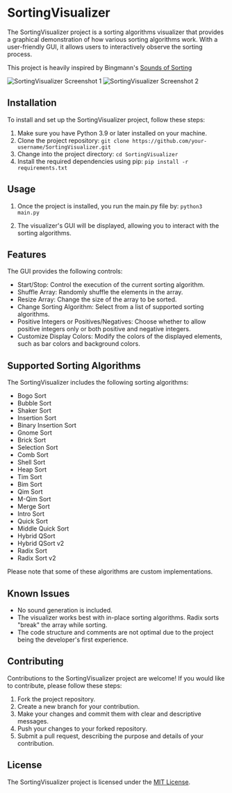 # SortingVisualizer

The SortingVisualizer project is a sorting algorithms visualizer that provides a graphical demonstration of how various sorting algorithms work. With a user-friendly GUI, it allows users to interactively observe the sorting process.

This project is heavily inspired by Bingmann's [Sounds of Sorting](https://github.com/bingmann/sound-of-sorting)

![SortingVisualizer Screenshot 1](screenshot1.png)
![SortingVisualizer Screenshot 2](screenshot2.png)

## Installation

To install and set up the SortingVisualizer project, follow these steps:

1. Make sure you have Python 3.9 or later installed on your machine.
2. Clone the project repository: `git clone https://github.com/your-username/SortingVisualizer.git`
3. Change into the project directory: `cd SortingVisualizer`
4. Install the required dependencies using pip: `pip install -r requirements.txt`

## Usage

1. Once the project is installed, you run the main.py file by: `python3 main.py`

2. The visualizer's GUI will be displayed, allowing you to interact with the sorting algorithms.

## Features

The GUI provides the following controls:

- Start/Stop: Control the execution of the current sorting algorithm.
- Shuffle Array: Randomly shuffle the elements in the array.
- Resize Array: Change the size of the array to be sorted.
- Change Sorting Algorithm: Select from a list of supported sorting algorithms.
- Positive Integers or Positives/Negatives: Choose whether to allow positive integers only or both positive and negative integers.
- Customize Display Colors: Modify the colors of the displayed elements, such as bar colors and background colors.

## Supported Sorting Algorithms

The SortingVisualizer includes the following sorting algorithms:

- Bogo Sort
- Bubble Sort
- Shaker Sort
- Insertion Sort
- Binary Insertion Sort
- Gnome Sort
- Brick Sort
- Selection Sort
- Comb Sort
- Shell Sort
- Heap Sort
- Tim Sort
- Bim Sort
- Qim Sort
- M-Qim Sort
- Merge Sort
- Intro Sort
- Quick Sort
- Middle Quick Sort
- Hybrid QSort
- Hybrid QSort v2
- Radix Sort
- Radix Sort v2

Please note that some of these algorithms are custom implementations.

## Known Issues

- No sound generation is included.
- The visualizer works best with in-place sorting algorithms. Radix sorts "break" the array while sorting.
- The code structure and comments are not optimal due to the project being the developer's first experience.

## Contributing

Contributions to the SortingVisualizer project are welcome! If you would like to contribute, please follow these steps:

1. Fork the project repository.
2. Create a new branch for your contribution.
3. Make your changes and commit them with clear and descriptive messages.
4. Push your changes to your forked repository.
5. Submit a pull request, describing the purpose and details of your contribution.

## License

The SortingVisualizer project is licensed under the [MIT License](LICENSE).

